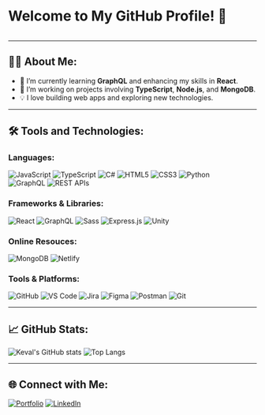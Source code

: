# Welcome to My GitHub Profile! 👋

<div align="center">
  <div style="display: flex; justify-content: space-between; align-items: flex-start;">
  </div>
</div>

---

## 👨‍💻 About Me:
- 🌱 I’m currently learning **GraphQL** and enhancing my skills in **React**.
- 🔭 I’m working on projects involving **TypeScript**, **Node.js**, and **MongoDB**.
- 💡 I love building web apps and exploring new technologies.

---

## 🛠️ Tools and Technologies:

### Languages:
![JavaScript](https://img.shields.io/badge/-JavaScript-F7DF1E?logo=javascript&logoColor=black&style=for-the-badge)
![TypeScript](https://img.shields.io/badge/-TypeScript-007ACC?logo=typescript&logoColor=white&style=for-the-badge)
![C#](https://img.shields.io/badge/-C%23-239120?style=for-the-badge&logo=cpluspluslogoColor=white)
![HTML5](https://img.shields.io/badge/-HTML5-E34F26?logo=html5&logoColor=white&style=for-the-badge)
![CSS3](https://img.shields.io/badge/-CSS3-1572B6?logo=css3&logoColor=white&style=for-the-badge)
![Python](https://img.shields.io/badge/-Python-3776AB?logo=python&logoColor=white&style=for-the-badge)  
![GraphQL](https://img.shields.io/badge/-GraphQL-E10098?logo=graphql&logoColor=white&style=for-the-badge)
![REST APIs](https://img.shields.io/badge/-REST_APIs-02569B?logo=swagger&logoColor=white&style=for-the-badge)

### Frameworks & Libraries:
![React](https://img.shields.io/badge/-React-61DAFB?logo=react&logoColor=black&style=for-the-badge)
![GraphQL](https://img.shields.io/badge/-GraphQL-E10098?logo=graphql&logoColor=white&style=for-the-badge)
![Sass](https://img.shields.io/badge/-Sass-CC6699?logo=sass&logoColor=white&style=for-the-badge)
![Express.js](https://img.shields.io/badge/-Express.js-000000?logo=express&logoColor=white&style=for-the-badge)
![Unity](https://img.shields.io/badge/-Unity-000000?logo=unity&logoColor=white&style=for-the-badge)

### Online Resouces:
![MongoDB](https://img.shields.io/badge/-MongoDB-47A248?logo=mongodb&logoColor=white&style=for-the-badge)
![Netlify](https://img.shields.io/badge/-Netlify-00C7B7?logo=netlify&logoColor=white&style=for-the-badge)

### Tools & Platforms:
![GitHub](https://img.shields.io/badge/-GitHub-181717?logo=github&logoColor=white&style=for-the-badge)
![VS Code](https://img.shields.io/badge/-VSCode-0078D4?logo=visual-studio-code&logoColor=white&style=for-the-badge)
![Jira](https://img.shields.io/badge/-Jira-0052CC?logo=jira&logoColor=white&style=for-the-badge)
![Figma](https://img.shields.io/badge/-Figma-F24E1E?logo=figma&logoColor=white&style=for-the-badge)
![Postman](https://img.shields.io/badge/-Postman-FF6C37?logo=postman&logoColor=white&style=for-the-badge)
![Git](https://img.shields.io/badge/-Git-F05032?logo=git&logoColor=white&style=for-the-badge)

---

## 📈 GitHub Stats:
![Keval's GitHub stats](https://github-readme-stats.vercel.app/api?username=kevaldeepak&show_icons=true&theme=dracula)
![Top Langs](https://github-readme-stats.vercel.app/api/top-langs/?username=kevaldeepak&layout=compact&theme=dracula)

---

## 🌐 Connect with Me:
[![Portfolio](https://img.shields.io/badge/-Portfolio-000000?style=for-the-badge&logo=google-chrome&logoColor=white)](https://kevaldeepak.com)
[![LinkedIn](https://img.shields.io/badge/-LinkedIn-0A66C2?style=for-the-badge&logo=linkedin&logoColor=white)](https://www.linkedin.com/in/keval-deepak/)
